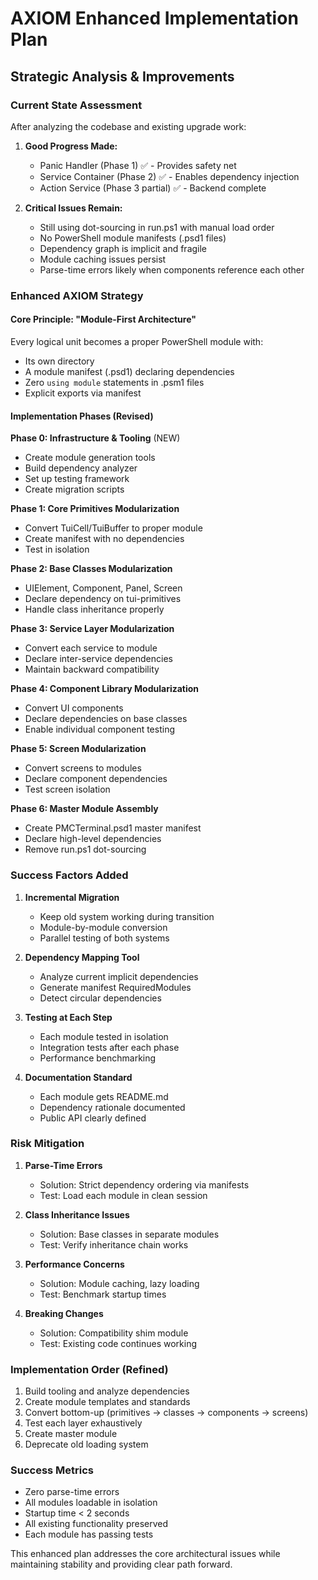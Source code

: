# AXIOM Enhanced Implementation Plan
## Strategic Analysis & Improvements

### Current State Assessment
After analyzing the codebase and existing upgrade work:

1. **Good Progress Made:**
   - Panic Handler (Phase 1) ✅ - Provides safety net
   - Service Container (Phase 2) ✅ - Enables dependency injection
   - Action Service (Phase 3 partial) ✅ - Backend complete

2. **Critical Issues Remain:**
   - Still using dot-sourcing in run.ps1 with manual load order
   - No PowerShell module manifests (.psd1 files)
   - Dependency graph is implicit and fragile
   - Module caching issues persist
   - Parse-time errors likely when components reference each other

### Enhanced AXIOM Strategy

#### Core Principle: "Module-First Architecture"
Every logical unit becomes a proper PowerShell module with:
- Its own directory
- A module manifest (.psd1) declaring dependencies
- Zero `using module` statements in .psm1 files
- Explicit exports via manifest

#### Implementation Phases (Revised)

**Phase 0: Infrastructure & Tooling** (NEW)
- Create module generation tools
- Build dependency analyzer
- Set up testing framework
- Create migration scripts

**Phase 1: Core Primitives Modularization**
- Convert TuiCell/TuiBuffer to proper module
- Create manifest with no dependencies
- Test in isolation

**Phase 2: Base Classes Modularization**
- UIElement, Component, Panel, Screen
- Declare dependency on tui-primitives
- Handle class inheritance properly

**Phase 3: Service Layer Modularization**
- Convert each service to module
- Declare inter-service dependencies
- Maintain backward compatibility

**Phase 4: Component Library Modularization**
- Convert UI components
- Declare dependencies on base classes
- Enable individual component testing

**Phase 5: Screen Modularization**
- Convert screens to modules
- Declare component dependencies
- Test screen isolation

**Phase 6: Master Module Assembly**
- Create PMCTerminal.psd1 master manifest
- Declare high-level dependencies
- Remove run.ps1 dot-sourcing

### Success Factors Added

1. **Incremental Migration**
   - Keep old system working during transition
   - Module-by-module conversion
   - Parallel testing of both systems

2. **Dependency Mapping Tool**
   - Analyze current implicit dependencies
   - Generate manifest RequiredModules
   - Detect circular dependencies

3. **Testing at Each Step**
   - Each module tested in isolation
   - Integration tests after each phase
   - Performance benchmarking

4. **Documentation Standard**
   - Each module gets README.md
   - Dependency rationale documented
   - Public API clearly defined

### Risk Mitigation

1. **Parse-Time Errors**
   - Solution: Strict dependency ordering via manifests
   - Test: Load each module in clean session

2. **Class Inheritance Issues**
   - Solution: Base classes in separate modules
   - Test: Verify inheritance chain works

3. **Performance Concerns**
   - Solution: Module caching, lazy loading
   - Test: Benchmark startup times

4. **Breaking Changes**
   - Solution: Compatibility shim module
   - Test: Existing code continues working

### Implementation Order (Refined)

1. Build tooling and analyze dependencies
2. Create module templates and standards
3. Convert bottom-up (primitives → classes → components → screens)
4. Test each layer exhaustively
5. Create master module
6. Deprecate old loading system

### Success Metrics

- Zero parse-time errors
- All modules loadable in isolation
- Startup time < 2 seconds
- All existing functionality preserved
- Each module has passing tests

This enhanced plan addresses the core architectural issues while maintaining stability and providing clear path forward.
